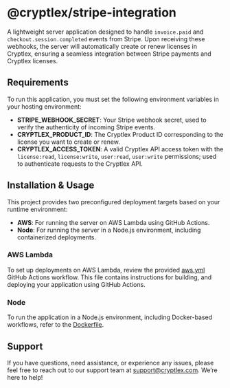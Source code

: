 # @cryptlex/stripe-integration
A lightweight server application designed to handle `invoice.paid` and `checkout.session.completed` events from Stripe. Upon receiving these webhooks, the server will automatically create or renew licenses in Cryptlex, ensuring a seamless integration between Stripe payments and Cryptlex licenses.

## Requirements
To run this application, you must set the following environment variables in your hosting environment:

- **STRIPE_WEBHOOK_SECRET**: Your Stripe webhook secret, used to verify the authenticity of incoming Stripe events.
- **CRYPTLEX_PRODUCT_ID**: The Cryptlex Product ID corresponding to the license you want to create or renew.
- **CRYPTLEX_ACCESS_TOKEN**: A valid Cryptlex API access token with the `license:read`, `license:write`, `user:read`, `user:write` permissions; used to authenticate requests to the Cryptlex API.

## Installation & Usage
This project provides two preconfigured deployment targets based on your runtime environment:
- **AWS**: For running the server on AWS Lambda using GitHub Actions.
- **Node**: For running the server in a Node.js environment, including containerized deployments.

### AWS Lambda
To set up deployments on AWS Lambda, review the provided [aws.yml](../.github/workflows/aws.yml) GitHub Actions workflow. This file contains instructions for building, and deploying your application using GitHub Actions.

### Node
To run the application in a Node.js environment, including Docker-based workflows, refer to the [Dockerfile](../Dockerfile).

## Support
If you have questions, need assistance, or experience any issues, please feel free to reach out to our support team at [support@cryptlex.com](mailto:support@cryptlex.com). We’re here to help!